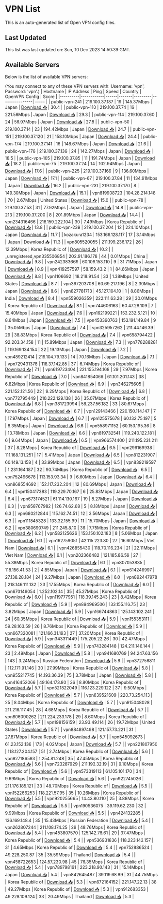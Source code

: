 # VPN List

This is an auto-generated list of Open VPN config files.

## Last Updated

This list was last updated on: Sun, 10 Dec 2023 14:50:39 GMT.

## Available Servers

Below is the list of available VPN servers:

(You may connect to any of these VPN servers with: Username: 'vpn', Password: 'vpn'.)
| Hostname | IP Address | Ping | Speed | Country | OpenVPN Config | Score |
|----------|------------|------|-------|---------|----------------| ----- |
| public-vpn-241 | 219.100.37.187 | 19 | 145.37Mbps | Japan | [Download 📥](./configs/server_0_JP.ovpn) | 30.4 |
| public-vpn-110 | 219.100.37.74 | 16 | 221.56Mbps | Japan | [Download 📥](./configs/server_1_JP.ovpn) | 29.3 |
| public-vpn-114 | 219.100.37.60 | 24 | 56.97Mbps | Japan | [Download 📥](./configs/server_2_JP.ovpn) | 27.8 |
| public-vpn-50 | 219.100.37.14 | 23 | 194.42Mbps | Japan | [Download 📥](./configs/server_3_JP.ovpn) | 24.7 |
| public-vpn-151 | 219.100.37.120 | 21 | 158.10Mbps | Japan | [Download 📥](./configs/server_4_JP.ovpn) | 24.4 |
| public-vpn-174 | 219.100.37.141 | 16 | 148.67Mbps | Japan | [Download 📥](./configs/server_5_JP.ovpn) | 21.6 |
| public-vpn-176 | 219.100.37.136 | 24 | 142.27Mbps | Japan | [Download 📥](./configs/server_6_JP.ovpn) | 18.5 |
| public-vpn-105 | 219.100.37.85 | 11 | 191.74Mbps | Japan | [Download 📥](./configs/server_7_JP.ovpn) | 18.2 |
| public-vpn-75 | 219.100.37.24 | 14 | 102.94Mbps | Japan | [Download 📥](./configs/server_8_JP.ovpn) | 17.6 |
| public-vpn-225 | 219.100.37.169 | 9 | 136.60Mbps | Japan | [Download 📥](./configs/server_9_JP.ovpn) | 17.1 |
| public-vpn-67 | 219.100.37.84 | 11 | 134.91Mbps | Japan | [Download 📥](./configs/server_10_JP.ovpn) | 16.2 |
| public-vpn-231 | 219.100.37.170 | 8 | 149.30Mbps | Japan | [Download 📥](./configs/server_11_JP.ovpn) | 15.1 |
| vpn819908723 | 104.28.214.148 | 70 | 2.67Mbps | United States | [Download 📥](./configs/server_12_US.ovpn) | 15.0 |
| public-vpn-78 | 219.100.37.53 | 31 | 77.92Mbps | Japan | [Download 📥](./configs/server_13_JP.ovpn) | 14.8 |
| public-vpn-213 | 219.100.37.200 | 8 | 201.89Mbps | Japan | [Download 📥](./configs/server_14_JP.ovpn) | 14.4 |
| vpn234316466 | 218.159.222.104 | 30 | 7.49Mbps | Korea Republic of | [Download 📥](./configs/server_15_KR.ovpn) | 13.8 |
| public-vpn-239 | 219.100.37.204 | 12 | 224.10Mbps | Japan | [Download 📥](./configs/server_16_JP.ovpn) | 11.7 |
| kozakura1234 | 153.166.128.117 | 17 | 3.14Mbps | Japan | [Download 📥](./configs/server_17_JP.ovpn) | 11.3 |
| vpn805520055 | 211.199.236.172 | 26 | 12.39Mbps | Korea Republic of | [Download 📥](./configs/server_18_KR.ovpn) | 10.2 |
| _unregistered_vpn335506854 | 202.91.186.178 | 44 | 0.01Mbps | China | [Download 📥](./configs/server_19_CN.ovpn) | 9.8 |
| vpn242383669 | 60.109.153.110 | 9 | 31.71Mbps | Japan | [Download 📥](./configs/server_20_JP.ovpn) | 8.9 |
| vpn419257597 | 58.159.43.2 | 1 | 84.66Mbps | Japan | [Download 📥](./configs/server_21_JP.ovpn) | 8.8 |
| vpn1106692 | 18.218.91.54 | 33 | 1.38Mbps | United States | [Download 📥](./configs/server_22_US.ovpn) | 8.7 |
| vpn367203708 | 60.69.217.196 | 8 | 2.30Mbps | Japan | [Download 📥](./configs/server_23_JP.ovpn) | 8.6 |
| vpn827781713 | 45.127.104.10 | 1 | 8.86Mbps | India | [Download 📥](./configs/server_24_IN.ovpn) | 8.4 |
| vpn559026359 | 222.111.63.28 | 29 | 30.01Mbps | Korea Republic of | [Download 📥](./configs/server_25_KR.ovpn) | 8.1 |
| vpn744606163 | 60.47.28.109 | 7 | 15.40Mbps | Japan | [Download 📥](./configs/server_26_JP.ovpn) | 7.6 |
| vpn162199221 | 153.232.5.121 | 10 | 8.64Mbps | Japan | [Download 📥](./configs/server_27_JP.ovpn) | 7.5 |
| vpn453390763 | 153.191.149.84 | 9 | 35.05Mbps | Japan | [Download 📥](./configs/server_28_JP.ovpn) | 7.4 |
| vpn325957262 | 211.44.146.39 | 29 | 38.83Mbps | Korea Republic of | [Download 📥](./configs/server_29_KR.ovpn) | 7.4 |
| vpn658794422 | 92.203.34.158 | 11 | 15.89Mbps | Japan | [Download 📥](./configs/server_30_JP.ovpn) | 7.3 |
| vpn778288281 | 119.169.134.154 | 22 | 19.13Mbps | Japan | [Download 📥](./configs/server_31_JP.ovpn) | 7.2 |
| vpn489212414 | 219.104.79.133 | 14 | 70.16Mbps | Japan | [Download 📥](./configs/server_32_JP.ovpn) | 7.1 |
| vpn729431378 | 118.37.142.85 | 37 | 6.74Mbps | Korea Republic of | [Download 📥](./configs/server_33_KR.ovpn) | 7.1 |
| vpn619723404 | 221.155.194.168 | 29 | 7.97Mbps | Korea Republic of | [Download 📥](./configs/server_34_KR.ovpn) | 7.0 |
| vpn841854066 | 61.101.201.143 | 38 | 6.82Mbps | Korea Republic of | [Download 📥](./configs/server_35_KR.ovpn) | 6.9 |
| vpn346275605 | 221.152.121.56 | 22 | 9.29Mbps | Korea Republic of | [Download 📥](./configs/server_36_KR.ovpn) | 6.8 |
| vpn772795449 | 210.222.129.138 | 26 | 35.07Mbps | Korea Republic of | [Download 📥](./configs/server_37_KR.ovpn) | 6.8 |
| vpn381723994 | 58.237.56.182 | 33 | 80.67Mbps | Korea Republic of | [Download 📥](./configs/server_38_KR.ovpn) | 6.7 |
| vpn129143466 | 220.150.114.147 | 7 | 17.97Mbps | Japan | [Download 📥](./configs/server_39_JP.ovpn) | 6.7 |
| vpn125575678 | 60.132.75.197 | 5 | 8.35Mbps | Japan | [Download 📥](./configs/server_40_JP.ovpn) | 6.6 |
| vpn558971152 | 60.153.195.36 | 8 | 13.78Mbps | Japan | [Download 📥](./configs/server_41_JP.ovpn) | 6.6 |
| vpn819732541 | 119.240.122.181 | 6 | 9.64Mbps | Japan | [Download 📥](./configs/server_42_JP.ovpn) | 6.5 |
| vpn966574400 | 211.195.231.211 | 37 | 8.28Mbps | Korea Republic of | [Download 📥](./configs/server_43_KR.ovpn) | 6.5 |
| vpn296169938 | 111.168.131.251 | 17 | 5.41Mbps | Japan | [Download 📥](./configs/server_44_JP.ovpn) | 6.5 |
| vpn812231907 | 60.149.13.158 | 4 | 33.99Mbps | Japan | [Download 📥](./configs/server_45_JP.ovpn) | 6.5 |
| vpn839219597 | 1.231.164.187 | 32 | 90.74Mbps | Korea Republic of | [Download 📥](./configs/server_46_KR.ovpn) | 6.5 |
| vpn752496678 | 113.153.93.34 | 9 | 6.60Mbps | Japan | [Download 📥](./configs/server_47_JP.ovpn) | 6.4 |
| vpn868554692 | 152.117.232.204 | 12 | 80.69Mbps | Japan | [Download 📥](./configs/server_48_JP.ovpn) | 6.4 |
| vpn150417383 | 119.229.70.167 | 6 | 25.83Mbps | Japan | [Download 📥](./configs/server_49_JP.ovpn) | 6.4 |
| vpn673174521 | 61.114.130.167 | 19 | 8.27Mbps | Japan | [Download 📥](./configs/server_50_JP.ovpn) | 6.3 |
| vpn958767982 | 126.74.62.68 | 5 | 8.18Mbps | Japan | [Download 📥](./configs/server_51_JP.ovpn) | 6.3 |
| vpn680212844 | 115.162.74.51 | 12 | 3.56Mbps | Japan | [Download 📥](./configs/server_52_JP.ovpn) | 6.3 |
| vpn111845328 | 133.32.155.99 | 11 | 15.70Mbps | Japan | [Download 📥](./configs/server_53_JP.ovpn) | 6.2 |
| vpn380690749 | 211.245.8.10 | 36 | 7.75Mbps | Korea Republic of | [Download 📥](./configs/server_54_KR.ovpn) | 6.2 |
| vpn582125626 | 153.150.102.183 | 8 | 5.06Mbps | Japan | [Download 📥](./configs/server_55_JP.ovpn) | 6.1 |
| vpn162759051 | 42.115.223.80 | 27 | 16.60Mbps | Viet Nam | [Download 📥](./configs/server_56_VN.ovpn) | 6.1 |
| vpn426855430 | 118.70.116.234 | 21 | 22.11Mbps | Viet Nam | [Download 📥](./configs/server_57_VN.ovpn) | 6.1 |
| vpn202366482 | 121.185.86.59 | 27 | 55.38Mbps | Korea Republic of | [Download 📥](./configs/server_58_KR.ovpn) | 6.1 |
| vpn807053835 | 118.156.41.53 | 2 | 4.85Mbps | Japan | [Download 📥](./configs/server_59_JP.ovpn) | 6.1 |
| vpn614246997 | 27.138.28.184 | 24 | 9.27Mbps | Japan | [Download 📥](./configs/server_60_JP.ovpn) | 6.0 |
| vpn892447978 | 218.146.111.132 | 23 | 17.55Mbps | Korea Republic of | [Download 📥](./configs/server_61_KR.ovpn) | 6.0 |
| vpn670149054 | 1.252.102.14 | 35 | 45.27Mbps | Korea Republic of | [Download 📥](./configs/server_62_KR.ovpn) | 6.0 |
| vpn119777951 | 118.39.145.243 | 23 | 8.42Mbps | Korea Republic of | [Download 📥](./configs/server_63_KR.ovpn) | 5.9 |
| vpn894969506 | 133.155.116.75 | 23 | 3.82Mbps | Japan | [Download 📥](./configs/server_64_JP.ovpn) | 5.9 |
| vpn166744863 | 125.143.102.241 | 24 | 60.35Mbps | Korea Republic of | [Download 📥](./configs/server_65_KR.ovpn) | 5.9 |
| vpn155353111 | 59.28.163.59 | 26 | 8.76Mbps | Korea Republic of | [Download 📥](./configs/server_66_KR.ovpn) | 5.9 |
| vpn667320081 | 121.166.31.193 | 27 | 37.20Mbps | Korea Republic of | [Download 📥](./configs/server_67_KR.ovpn) | 5.9 |
| vpn343311449 | 175.205.22.26 | 30 | 42.47Mbps | Korea Republic of | [Download 📥](./configs/server_68_KR.ovpn) | 5.9 |
| vpn743284148 | 124.211.146.144 | 23 | 2.49Mbps | Japan | [Download 📥](./configs/server_69_JP.ovpn) | 5.8 |
| vpn941680769 | 94.247.63.156 | 143 | 3.24Mbps | Russian Federation | [Download 📥](./configs/server_70_RU.ovpn) | 5.8 |
| vpn372756811 | 112.171.91.146 | 30 | 27.99Mbps | Korea Republic of | [Download 📥](./configs/server_71_KR.ovpn) | 5.8 |
| vpn955217745 | 14.193.36.39 | 75 | 3.78Mbps | Japan | [Download 📥](./configs/server_72_JP.ovpn) | 5.8 |
| vpn416452066 | 49.164.173.80 | 36 | 8.80Mbps | Korea Republic of | [Download 📥](./configs/server_73_KR.ovpn) | 5.7 |
| vpn521822049 | 116.123.229.122 | 37 | 9.50Mbps | Korea Republic of | [Download 📥](./configs/server_74_KR.ovpn) | 5.7 |
| vpn639521609 | 220.73.254.113 | 25 | 8.04Mbps | Korea Republic of | [Download 📥](./configs/server_75_KR.ovpn) | 5.7 |
| vpn915048028 | 211.216.117.45 | 28 | 4.68Mbps | Korea Republic of | [Download 📥](./configs/server_76_KR.ovpn) | 5.7 |
| vpn806090262 | 211.224.233.178 | 29 | 8.60Mbps | Korea Republic of | [Download 📥](./configs/server_77_KR.ovpn) | 5.7 |
| vpn198156159 | 23.93.49.114 | 26 | 19.72Mbps | United States | [Download 📥](./configs/server_78_US.ovpn) | 5.7 |
| vpn884897498 | 121.157.73.221 | 31 | 27.87Mbps | Korea Republic of | [Download 📥](./configs/server_79_KR.ovpn) | 5.7 |
| vpn545092673 | 61.23.152.136 | 173 | 4.02Mbps | Japan | [Download 📥](./configs/server_80_JP.ovpn) | 5.7 |
| vpn221807950 | 118.127.204.157 | 51 | 2.74Mbps | Korea Republic of | [Download 📥](./configs/server_81_KR.ovpn) | 5.6 |
| vpn927186593 | 1.254.81.248 | 35 | 47.45Mbps | Korea Republic of | [Download 📥](./configs/server_82_KR.ovpn) | 5.6 |
| vpn723287929 | 211.193.32.19 | 31 | 9.10Mbps | Korea Republic of | [Download 📥](./configs/server_83_KR.ovpn) | 5.6 |
| vpn573319113 | 61.105.101.170 | 34 | 9.69Mbps | Korea Republic of | [Download 📥](./configs/server_84_KR.ovpn) | 5.6 |
| vpn922745026 | 211.176.185.121 | 33 | 48.70Mbps | Korea Republic of | [Download 📥](./configs/server_85_KR.ovpn) | 5.5 |
| vpn152266253 | 118.221.57.95 | 35 | 10.26Mbps | Korea Republic of | [Download 📥](./configs/server_86_KR.ovpn) | 5.5 |
| vpn920255665 | 14.43.80.110 | 25 | 3.88Mbps | Korea Republic of | [Download 📥](./configs/server_87_KR.ovpn) | 5.5 |
| vpn190536075 | 39.119.62.230 | 32 | 9.99Mbps | Korea Republic of | [Download 📥](./configs/server_88_KR.ovpn) | 5.5 |
| vpn424132285 | 136.169.148.4 | 35 | 15.43Mbps | Russian Federation | [Download 📥](./configs/server_89_RU.ovpn) | 5.4 |
| vpn262807244 | 211.108.174.25 | 29 | 48.76Mbps | Korea Republic of | [Download 📥](./configs/server_90_KR.ovpn) | 5.4 |
| vpn453807570 | 125.142.78.61 | 29 | 37.47Mbps | Korea Republic of | [Download 📥](./configs/server_91_KR.ovpn) | 5.4 |
| vpn536931836 | 118.223.143.157 | 31 | 4.65Mbps | Korea Republic of | [Download 📥](./configs/server_92_KR.ovpn) | 5.4 |
| vpn752886524 | 49.228.250.87 | 35 | 35.59Mbps | Thailand | [Download 📥](./configs/server_93_TH.ovpn) | 5.4 |
| vpn458722653 | 124.57.230.98 | 45 | 76.35Mbps | Korea Republic of | [Download 📥](./configs/server_94_KR.ovpn) | 5.4 |
| vpn789798161 | 223.218.90.143 | 31 | 15.14Mbps | Japan | [Download 📥](./configs/server_95_JP.ovpn) | 5.4 |
| vpn842645487 | 39.119.68.89 | 31 | 44.75Mbps | Korea Republic of | [Download 📥](./configs/server_96_KR.ovpn) | 5.3 |
| vpn672164152 | 221.147.22.13 | 38 | 49.27Mbps | Korea Republic of | [Download 📥](./configs/server_97_KR.ovpn) | 5.3 |
| vpn912683353 | 49.228.109.124 | 33 | 20.49Mbps | Thailand | [Download 📥](./configs/server_98_TH.ovpn) | 5.3 |
